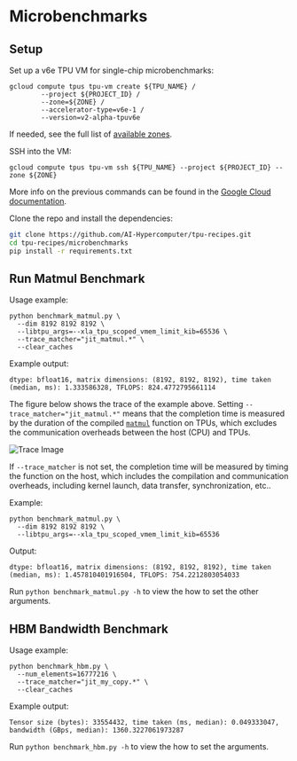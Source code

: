 # Microbenchmarks

## Setup

Set up a v6e TPU VM for single-chip microbenchmarks:
```
gcloud compute tpus tpu-vm create ${TPU_NAME} /
        --project ${PROJECT_ID} /
        --zone=${ZONE} /
        --accelerator-type=v6e-1 /
        --version=v2-alpha-tpuv6e
```
If needed, see the full list of [available zones](https://cloud.google.com/tpu/docs/regions-zones).

SSH into the VM:
```
gcloud compute tpus tpu-vm ssh ${TPU_NAME} --project ${PROJECT_ID} --zone ${ZONE}
```

More info on the previous commands can be found in the [Google Cloud documentation](https://cloud.google.com/tpu/docs/managing-tpus-tpu-vm).

Clone the repo and install the dependencies:
```bash
git clone https://github.com/AI-Hypercomputer/tpu-recipes.git
cd tpu-recipes/microbenchmarks
pip install -r requirements.txt
```

## Run Matmul Benchmark

Usage example:
```
python benchmark_matmul.py \
  --dim 8192 8192 8192 \
  --libtpu_args=--xla_tpu_scoped_vmem_limit_kib=65536 \
  --trace_matcher="jit_matmul.*" \
  --clear_caches
```

Example output:
```
dtype: bfloat16, matrix dimensions: (8192, 8192, 8192), time taken (median, ms): 1.333586328, TFLOPS: 824.4772795661114
```

The figure below shows the trace of the example above. Setting
 `--trace_matcher="jit_matmul.*"` means that the completion time is measured by
 the duration of the compiled [`matmul`](benchmark_matmul.py#L19) function on
 TPUs, which excludes the communication overheads between the host (CPU) and
 TPUs.


![Trace Image](https://services.google.com/fh/files/misc/trace.png)


If `--trace_matcher` is not set, the completion time will be measured by timing
 the function on the host, which includes the compilation and communication
 overheads, including kernel launch, data transfer, synchronization, etc..

Example:
```
python benchmark_matmul.py \
  --dim 8192 8192 8192 \
  --libtpu_args=--xla_tpu_scoped_vmem_limit_kib=65536
```

Output:

```
dtype: bfloat16, matrix dimensions: (8192, 8192, 8192), time taken (median, ms): 1.457810401916504, TFLOPS: 754.2212803054033
```

Run `python benchmark_matmul.py -h` to view the how to set the other arguments.

## HBM Bandwidth Benchmark

Usage example:
```
python benchmark_hbm.py \
  --num_elements=16777216 \
  --trace_matcher="jit_my_copy.*" \
  --clear_caches
```

Example output:
```
Tensor size (bytes): 33554432, time taken (ms, median): 0.049333047, bandwidth (GBps, median): 1360.3227061973287 
```

Run `python benchmark_hbm.py -h` to view the how to set the arguments.
